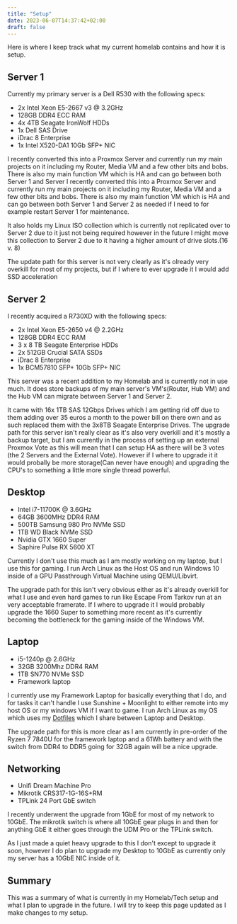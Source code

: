 ```yaml
---
title: "Setup"
date: 2023-06-07T14:37:42+02:00
draft: false
---
```


Here is where I keep track what my current homelab contains and how it is setup.

## Server 1

Currently my primary server is a Dell R530 with the following specs:

- 2x Intel Xeon E5-2667 v3 @ 3.2GHz
- 128GB DDR4 ECC RAM
- 4x 4TB Seagate IronWolf HDDs
- 1x Dell SAS Drive
- iDrac 8 Enterprise
- 1x Intel X520-DA1 10Gb SFP+ NIC

I recently converted this into a Proxmox Server and currently run my main projects on it including my Router, Media VM and a few other bits and bobs. There is also my main function VM which is HA and can go between both Server 1 and Server I recently converted this into a Proxmox Server and currently run my main projects on it including my Router, Media VM and a few other bits and bobs. There is also my main function VM which is HA and can go between both Server 1 and Server 2 as needed if I need to for example restart Server 1 for maintenance.

It also holds my Linux ISO collection which is currently not replicated over to Server 2 due to it just not being required however in the future I might move this collection to Server 2 due to it having a higher amount of drive slots.(16 v. 8)

The update path for this server is not very clearly as it's olready very overkill for most of my projects, but if I where to ever upgrade it I would add SSD acceleration

## Server 2

I recently acquired a R730XD with the following specs:

- 2x Intel Xeon E5-2650 v4 @ 2.2GHz
- 128GB DDR4 ECC RAM
- 3 x 8 TB Seagate Enterprise HDDs
- 2x 512GB Crucial SATA SSDs
- iDrac 8 Enterprise
- 1x BCM57810 SFP+ 10Gb SFP+ NIC

This server was a recent addition to my Homelab and is currently not in use much. It does store backups of my main server's VM's(Router, Hub VM) and the Hub VM can migrate between Server 1 and Server 2.

It came with 16x 1TB SAS 12Gbps Drives which I am getting rid off due to them adding over 35 euros a month to the power bill on there own and as such replaced them with the 3x8TB Seagate Enterprise Drives. The upgrade path for this server isn't really clear as it's also very overkill and it's mostly a backup target, but I am currently in the process of setting up an external Proxmox Vote as this will mean that I can setup HA as there will be 3 votes (the 2 Servers and the External Vote). However if I where to upgrade it it would probally be more storage(Can never have enough) and upgrading the CPU's to something a little more single thread powerful.

## Desktop

- Intel i7-11700K @ 3.6GHz
- 64GB 3600MHz DDR4 RAM
- 500TB Samsung 980 Pro NVMe SSD
- 1TB WD Black NVMe SSD
- Nvidia GTX 1660 Super
- Saphire Pulse RX 5600 XT

Currently I don't use this much as I am mostly working on my laptop, but I use this for gaming. I run Arch Linux as the Host OS and run Windows 10 inside of a GPU Passthrough Virtual Machine using QEMU/Libvirt. 

The upgrade path for this isn't very obvious either as it's already overkill for what I use and even hard games to run like Escape From Tarkov run at an very acceptable framerate. If I where to upgrade it I would probably upgrade the 1660 Super to something more recent as it's currently becoming the bottleneck for the gaming inside of the Windows VM.

## Laptop

- i5-1240p @ 2.6GHz
- 32GB 3200Mhz DDR4 RAM
- 1TB SN770 NVMe SSD
- Framework laptop

I currently use my Framework Laptop for basically everything that I do, and for tasks it can't handle I use Sunshine + Moonlight to either remote into my host OS or my windows VM if I want to game. I run Arch Linux as my OS which uses my [Dotfiles](https://github.com/Stetsed/.dotfiles) which I share between Laptop and Desktop.

The upgrade path for this is more clear as I am currently in pre-order of the Ryzen 7 7840U for the framework laptop and a 61Wh battery and with the switch from DDR4 to DDR5 going for 32GB again will be a nice upgrade.

## Networking

- Unifi Dream Machine Pro
- Mikrotik CRS317-1G-16S+RM
- TPLink 24 Port GbE switch

I recently underwent the upgrade from 1GbE for most of my network to 10GbE. The mikrotik switch is where all 10GbE gear plugs in and then for anything GbE it either goes through the UDM Pro or the TPLink switch. 

As I just made a quiet heavy upgrade to this I don't except to upgrade it soon, however I do plan to upgrade my Desktop to 10GbE as currently only my server has a 10GbE NIC inside of it.

## Summary

This was a summary of what is currently in my Homelab/Tech setup and what I plan to upgrade in the future. I will try to keep this page updated as I make changes to my setup.





